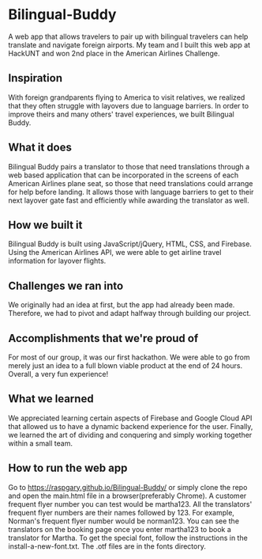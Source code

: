 # Bilingual-Buddy
A web app that allows travelers to pair up with bilingual travelers can help translate and navigate foreign airports. My team and I built this web app at HackUNT and won 2nd place in the American Airlines Challenge.

## Inspiration
With foreign grandparents flying to America to visit relatives, we realized that they often struggle with layovers due to language barriers. In order to improve theirs and many others' travel experiences, we built Bilingual Buddy.

## What it does
Bilingual Buddy pairs a translator to those that need translations through a web based application that can be incorporated in the screens of each American Airlines plane seat, so those that need translations could arrange for help before landing. It allows those with language barriers to get to their next layover gate fast and efficiently while awarding the translator as well. 

## How we built it
Bilingual Buddy is built using JavaScript/jQuery, HTML, CSS, and Firebase. Using the American Airlines API, we were able to get airline travel information for layover flights.

## Challenges we ran into
We originally had an idea at first, but the app had already been made. Therefore, we had to pivot and adapt halfway through building our project.

## Accomplishments that we're proud of
For most of our group, it was our first hackathon. We were able to go from merely just an idea to a full blown viable product at the end of 24 hours. Overall, a very fun experience!

## What we learned
We appreciated learning certain aspects of Firebase and Google Cloud API that allowed us to have a dynamic backend experience for the user. Finally, we learned the art of dividing and conquering and simply working together within a small team.

## How to run the web app
Go to https://raspgary.github.io/Bilingual-Buddy/ or simply clone the repo and open the main.html file in a browser(preferably Chrome). A customer frequent flyer number you can test would be martha123. All the translators' frequent flyer numbers are their names followed by 123. For example, Norman's frequent flyer number would be norman123. You can see the translators on the booking page once you enter martha123 to book a translator for Martha. To get the special font, follow the instructions in the install-a-new-font.txt. The .otf files are in the fonts directory.
